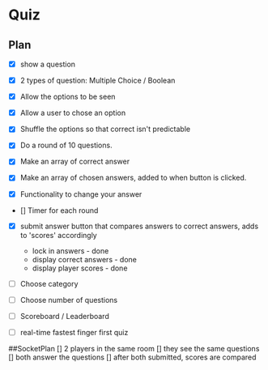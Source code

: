 # Quiz

## Plan

- [x] show a question
- [x] 2 types of question: Multiple Choice / Boolean
- [x] Allow the options to be seen
- [x] Allow a user to chose an option
- [x] Shuffle the options so that correct isn't predictable
- [x] Do a round of 10 questions.

- [x] Make an array of correct answer
- [x] Make an array of chosen answers, added to when button is clicked.
- [x] Functionality to change your answer
- [] Timer for each round
- [x] submit answer button that compares answers to correct answers, adds to 'scores' accordingly

  - lock in answers - done
  - display correct answers - done
  - display player scores - done

- [ ] Choose category
- [ ] Choose number of questions
- [ ] Scoreboard / Leaderboard

* [ ] real-time fastest finger first quiz


##SocketPlan
[] 2 players in the same room
[] they see the same questions
[] both answer the questions
[] after both submitted, scores are compared
